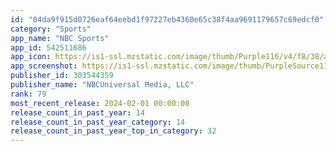 ```yaml
---
id: "04da9f915d0726eaf64eebd1f97227eb4360e65c38f4aa9691179657c69edcf0"
category: "Sports"
app_name: "NBC Sports"
app_id: 542511686
app_icon: https://is1-ssl.mzstatic.com/image/thumb/Purple116/v4/f8/38/a2/f838a23a-410c-5b83-d984-8c166168a824/AppIcon-1x_U007emarketing-0-7-0-0-0-85-220-0.png/1024x1024bb.png
app_screenshot: https://is1-ssl.mzstatic.com/image/thumb/PurpleSource116/v4/61/39/42/61394294-0569-b7ec-618d-9163033981a3/89a4f2ec-a448-4e48-add0-957ccc4742c9_NBCSportsApp-iOS_Phone-6.5-1242x2688-Homepage.png/1242x2688bb.png
publisher_id: 303544359
publisher_name: "NBCUniversal Media, LLC"
rank: 79
most_recent_release: 2024-02-01 00:00:00
release_count_in_past_year: 14
release_count_in_past_year_category: 14
release_count_in_past_year_top_in_category: 32
---
```

